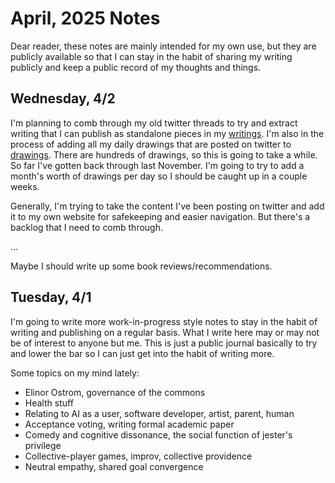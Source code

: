 # April, 2025 Notes

Dear reader, these notes are mainly intended for my own use, but they are publicly available so that I can stay in the habit of sharing my writing publicly and keep a public record of my thoughts and things.

## Wednesday, 4/2

I'm planning to comb through my old twitter threads to try and extract writing that I can publish as standalone pieces in my [writings](/writings). I'm also in the process of adding all my daily drawings that are posted on twitter to [drawings](/drawings). There are hundreds of drawings, so this is going to take a while. So far I've gotten back through last November. I'm going to try to add a month's worth of drawings per day so I should be caught up in a couple weeks.

Generally, I'm trying to take the content I've been posting on twitter and add it to my own website for safekeeping and easier navigation. But there's a backlog that I need to comb through.

...

Maybe I should write up some book reviews/recommendations.

## Tuesday, 4/1

I'm going to write more work-in-progress style notes to stay in the habit of writing and publishing on a regular basis. What I write here may or may not be of interest to anyone but me. This is just a public journal basically to try and lower the bar so I can just get into the habit of writing more.

Some topics on my mind lately:

* Elinor Ostrom, governance of the commons
* Health stuff
* Relating to AI as a user, software developer, artist, parent, human
* Acceptance voting, writing formal academic paper
* Comedy and cognitive dissonance, the social function of jester's privilege
* Collective-player games, improv, collective providence
* Neutral empathy, shared goal convergence
